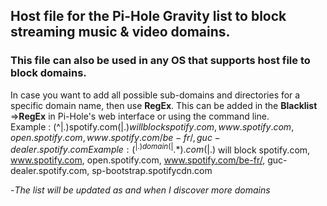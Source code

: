## Host file for the Pi-Hole Gravity list to block streaming music & video domains.
### This file can also be used in any OS that supports host file to block domains.
In case you want to add all possible sub-domains and directories for a specific domain name, then use **RegEx**. This can be added in the **Blacklist** =>**RegEx** in Pi-Hole's web interface or using the command line.  
Example : (^|.)spotify.com(|.$) will block spotify.com, www.spotify.com, open.spotify.com, www.spotify.com/be-fr/, guc-dealer.spotify.com   
Example : (^|.)domain(|.*).com(|.$) will block spotify.com, www.spotify.com, open.spotify.com, www.spotify.com/be-fr/, guc-dealer.spotify.com, sp-bootstrap.spotifycdn.com   
  
-*The list will be updated as and when I discover more domains*  
